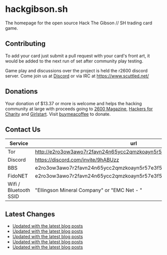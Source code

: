# hackgibson.sh
The homepage for the open source Hack The Gibson // SH trading card game.


## Contributing

To add your card just submit a pull request with your card's front art, it would be added to the next run of set after community play testing.

Game play and discussions over the project is held the r2600 discord server. Come join us at [Discord](https://discord.com/invite/9hABUzz) or via IRC at https://www.scuttled.net/


## Donations

Your donation of $13.37 or more is welcome and helps the hacking community at large with proceeds going to [2600 Magazine](https://2600.com/), [Hackers for Charity](https://hackersforcharity.org) and [Girlstart](https://girlstart.org).  Visit [buymeacoffee](https://www.buymeacoffee.com/hackgibson.sh) to donate.


## Contact Us

Service | url
-|-
Tor | http://e2ro3ow3awo7r2favn24n65ycc2qmzkoayn5r57e3f56nvjwdcgg32ad.onion
Discord | https://discord.com/invite/9hABUzz
BBS | e2ro3ow3awo7r2favn24n65ycc2qmzkoayn5r57e3f56nvjwdcgg32ad.onion:23
FidoNET | e2ro3ow3awo7r2favn24n65ycc2qmzkoayn5r57e3f56nvjwdcgg32ad.onion:24554
Wifi / Bluetooth SSID | "Ellingson Mineral Company" or "EMC Net - <fidonet address>"

## Latest Changes
<!-- BLOG-POST-LIST:START -->
- [Updated with the latest blog posts](https://github.com/DFW2600/hackgibson.sh/commit/4f931a1b62d8d67294653eacaeb1d16acda99ab5)
- [Updated with the latest blog posts](https://github.com/DFW2600/hackgibson.sh/commit/13a29f9224308788079913cf00accdaece29a9d7)
- [Updated with the latest blog posts](https://github.com/DFW2600/hackgibson.sh/commit/fee82d4851728cd241583d2704c12c0f02ae6e72)
- [Updated with the latest blog posts](https://github.com/DFW2600/hackgibson.sh/commit/7bab738dbf0b6f408443aef471a6f619e1e38ce8)
- [Updated with the latest blog posts](https://github.com/DFW2600/hackgibson.sh/commit/a50a6e73bb6aceb67de56f2bd0a02dcb55097fdf)
<!-- BLOG-POST-LIST:END -->
